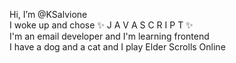 Hi, I’m @KSalvione<br/>
I woke up and chose ✨ J A V A S C R I P T ✨<br/>
I'm an email developer and I'm learning frontend<br/>
I have a dog and a cat and I play Elder Scrolls Online

<!---
KSalvione/KSalvione is a ✨ special ✨ repository because its `README.md` (this file) appears on your GitHub profile.
You can click the Preview link to take a look at your changes.
--->
